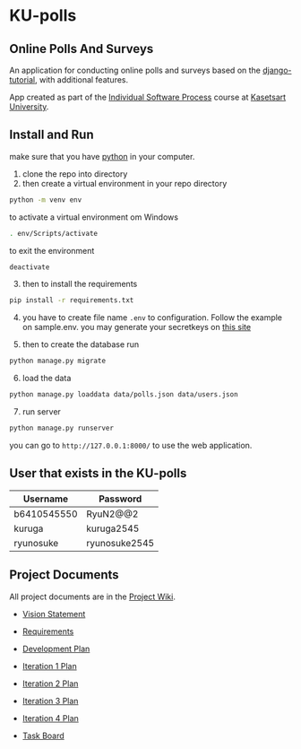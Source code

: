# KU-polls
## Online Polls And Surveys

An application for conducting online polls and surveys based
on the [django-tutorial](https://docs.djangoproject.com/en/4.1/intro/tutorial01/), with
additional features.

App created as part of the [Individual Software Process](
https://cpske.github.io/ISP) course at [Kasetsart University](https://www.ku.ac.th/en/community-home).

## Install and Run
make sure that you have [python](https://www.python.org/downloads/) in your computer.
1. clone the repo into directory
2. then create a virtual environment in your repo directory
```sh
python -m venv env
```

to activate a virtual environment om Windows
```sh
. env/Scripts/activate
```
to exit the environment
```sh
deactivate
```

3. then to install the requirements
```sh
pip install -r requirements.txt
```

4. you have to create file name ```.env``` to configuration. Follow the example on sample.env.
you may generate your secretkeys on [this site](https://djecrety.ir/)

5. then to create the database run
```sh
python manage.py migrate
```

6. load the data
```sh
python manage.py loaddata data/polls.json data/users.json
```

7. run server
```sh
python manage.py runserver
```

 you can go to ```http://127.0.0.1:8000/``` to use the web application.

## User that exists in the KU-polls
| Username  | Password    |
|-----------|-------------|
| b6410545550| RyuN2@@2   |
| kuruga    | kuruga2545   |
| ryunosuke | ryunosuke2545|

## Project Documents

All project documents are in the [Project Wiki](../../wiki/Home).

- [Vision Statement](../../wiki/Vision%20Statement)

- [Requirements](../../wiki/Requirements)

- [Development Plan](../../wiki/Development&20Plan)

- [Iteration 1 Plan](https://github.com/RyukungG/ku-polls/wiki/Iteration-1-Plan)

- [Iteration 2 Plan](https://github.com/RyukungG/ku-polls/wiki/Iteration-2-Plan)

- [Iteration 3 Plan](https://github.com/RyukungG/ku-polls/wiki/Iteration-3-Plan)

- [Iteration 4 Plan](https://github.com/RyukungG/ku-polls/wiki/Iteration-4-Plan)

- [Task Board](https://github.com/users/RyukungG/projects/2/views/1)

